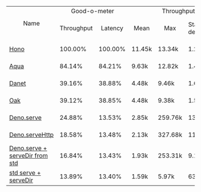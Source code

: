 <table>
<tr>
    <td align="center" rowspan="2">Name</td>
    <td align="center" colspan="2">Good-o-meter</td>
    <td align="center" colspan="4">Throughput (rps)</td>
    <td align="center" colspan="3">Latency (ms)</td>
</tr>
<tr>
    <!-- still Name -->
    <td align="center">Throughput</td>
    <td align="center">Latency</td>
    <td align="center">Mean</td>
    <td align="center">Max</td>
    <td align="center">Standard deviation</td>
    <td align="center">Size per second</td>
    <td align="center">Avg</td>
    <td align="center">Min</td>
    <td align="center">Max</td>
</tr><tr>
    <td><a href="./hono.ts.md">Hono</a></td>
    <td>100.00%</td>
    <td>100.00%</td>
    <td>11.45k</td>
    <td>13.34k</td>
    <td>1.29k</td>
    <td>60.59 MiB</td>
    <td>5.57</td>
    <td>1.66</td>
    <td>9.54</td>
</tr>
<tr>
    <td><a href="./aqua.ts.md">Aqua</a></td>
    <td>84.14%</td>
    <td>84.21%</td>
    <td>9.63k</td>
    <td>12.82k</td>
    <td>1.44k</td>
    <td>51.07 MiB</td>
    <td>6.62</td>
    <td>3.46</td>
    <td>11.83</td>
</tr>
<tr>
    <td><a href="./danet.ts.md">Danet</a></td>
    <td>39.16%</td>
    <td>38.88%</td>
    <td>4.48k</td>
    <td>9.46k</td>
    <td>1.69k</td>
    <td>23.58 MiB</td>
    <td>14.33</td>
    <td>7.84</td>
    <td>25.67</td>
</tr>
<tr>
    <td><a href="./oak.ts.md">Oak</a></td>
    <td>39.12%</td>
    <td>38.85%</td>
    <td>4.48k</td>
    <td>9.38k</td>
    <td>1.58k</td>
    <td>23.57 MiB</td>
    <td>14.34</td>
    <td>7.58</td>
    <td>22.06</td>
</tr>
<tr>
    <td><a href="./deno_serve.ts.md">Deno.serve</a></td>
    <td>24.88%</td>
    <td>13.53%</td>
    <td>2.85k</td>
    <td>259.76k</td>
    <td>13.20k</td>
    <td>8.20 MiB</td>
    <td>41.19</td>
    <td>0.45</td>
    <td>45.00</td>
</tr>
<tr>
    <td><a href="./deno_serve_http.ts.md">Deno.serveHttp</a></td>
    <td>18.58%</td>
    <td>13.48%</td>
    <td>2.13k</td>
    <td>327.68k</td>
    <td>11.93k</td>
    <td>5.11 MiB</td>
    <td>41.33</td>
    <td>10.53</td>
    <td>47.02</td>
</tr>
<tr>
    <td><a href="./deno_serve_serveDir.ts.md">Deno.serve + serveDir from std</a></td>
    <td>16.84%</td>
    <td>13.43%</td>
    <td>1.93k</td>
    <td>253.31k</td>
    <td>9.17k</td>
    <td>8.14 MiB</td>
    <td>41.49</td>
    <td>1.06</td>
    <td>51.52</td>
</tr>
<tr>
    <td><a href="./deno_std_serve.ts.md">std serve + serveDir</a></td>
    <td>13.89%</td>
    <td>13.40%</td>
    <td>1.59k</td>
    <td>5.97k</td>
    <td>637.68</td>
    <td>5.09 MiB</td>
    <td>41.57</td>
    <td>15.49</td>
    <td>66.82</td>
</tr>
</table>